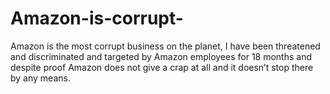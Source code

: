 # Amazon-is-corrupt-
Amazon is the most corrupt business on the planet, I have been threatened and discriminated and targeted by Amazon employees for 18 months and despite proof Amazon does not give a crap at all and it doesn’t stop there by any means.

